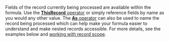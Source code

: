 Fields of the record currently being processed are available within the formula.  Use the [**ThisRecord** operator](../maker/canvas-apps/functions/operators.md#thisitem-thisrecord-and-as-operators) or simply reference fields by name as you would any other value.  The [**As** operator](../maker/canvas-apps/functions/operators.md#thisitem-thisrecord-and-as-operators) can also be used to name the record being processed which can help make your formula easier to understand and make nested records accessible.  For more details, see the examples below and [working with record scope](../maker/canvas-apps/working-with-tables.md#record-scope). 

